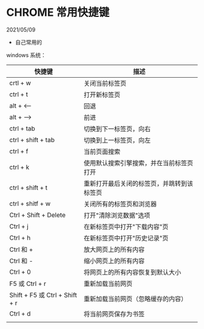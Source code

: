# CHROME 常用快捷键

2021/05/09

- 自己常用的



windows 系统：

| 快捷键                         | 描述                                       |
| ------------------------------ | ------------------------------------------ |
| crtl + w                       | 关闭当前标签页                             |
| ctrl + t                       | 打开新标签页                               |
| alt +  <—                      | 回退                                       |
| alt + —>                       | 前进                                       |
| ctrl + tab                     | 切换到下一标签页，向右                     |
| ctrl + shift + tab             | 切换到上一标签页，向左                     |
| ctrl + f                       | 当前页面搜索                               |
| ctrl + k                       | 使用默认搜索引擎搜索，并在当前标签页打开   |
| ctrl + shift + t               | 重新打开最后关闭的标签页，并跳转到该标签页 |
| ctrl + shitf + w               | 关闭所有的标签页和浏览器                   |
| Ctrl + Shift + Delete          | 打开"清除浏览数据"选项                     |
| Ctrl + j                       | 在新标签页中打开"下载内容"页               |
| Ctrl + h                       | 在新标签页中打开"历史记录"页               |
| Ctrl 和 +                      | 放大网页上的所有内容                       |
| Ctrl 和 -                      | 缩小网页上的所有内容                       |
| Ctrl + 0                       | 将网页上的所有内容恢复到默认大小           |
| F5 或 Ctrl + r                 | 重新加载当前网页                           |
| Shift + F5 或 Ctrl + Shift + r | 重新加载当前网页（忽略缓存的内容）         |
| Ctrl + d                       | 将当前网页保存为书签                       |
|                                |                                            |

